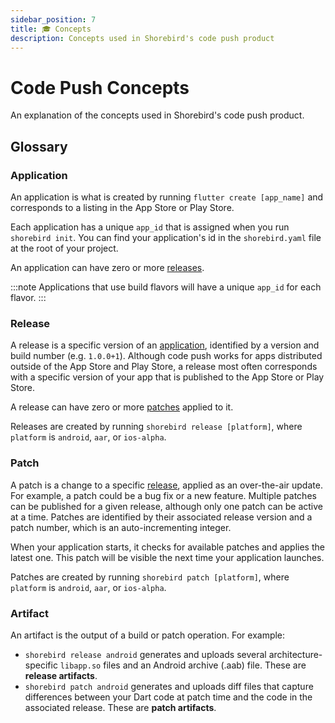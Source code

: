 ```yaml
---
sidebar_position: 7
title: 🎓 Concepts
description: Concepts used in Shorebird's code push product
---
```


# Code Push Concepts

An explanation of the concepts used in Shorebird's code push product.

## Glossary

### Application

An application is what is created by running `flutter create [app_name]` and corresponds to a listing in the App Store or Play Store.

Each application has a unique `app_id` that is assigned when you run `shorebird init`. You can find your application's id in the `shorebird.yaml` file at the root of your project.

An application can have zero or more [releases](#release).

:::note
Applications that use build flavors will have a unique `app_id` for each flavor.
:::

### Release

A release is a specific version of an [application](#application), identified by a version and build number (e.g. `1.0.0+1`). Although code push works for apps distributed outside of the App Store and Play Store, a release most often corresponds with a specific version of your app that is published to the App Store or Play Store.

A release can have zero or more [patches](#patch) applied to it.

Releases are created by running `shorebird release [platform]`, where `platform` is `android`, `aar`, or `ios-alpha`.

### Patch

A patch is a change to a specific [release](#release), applied as an over-the-air update. For example, a patch could be a bug fix or a new feature. Multiple patches can be published for a given release, although only one patch can be active at a time. Patches are identified by their associated release version and a patch number, which is an auto-incrementing integer.

When your application starts, it checks for available patches and applies the latest one. This patch will be visible the next time your application launches.

Patches are created by running `shorebird patch [platform]`, where `platform` is `android`, `aar`, or `ios-alpha`.

### Artifact

An artifact is the output of a build or patch operation. For example:

- `shorebird release android` generates and uploads several architecture-specific `libapp.so` files and an Android archive (.aab) file. These are **release artifacts**.
- `shorebird patch android` generates and uploads diff files that capture differences between your Dart code at patch time and the code in the associated release. These are **patch artifacts**.

